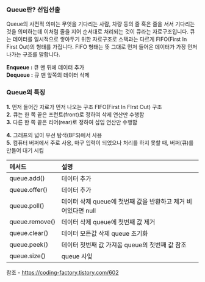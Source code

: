 ### Queue란? 선입선출
Queue의 사전적 의미는 무엇을 기다리는 사람, 차량 등의 줄 혹은 줄을 서서 기다리는 것을 의미하는데 이처럼 줄을 지어 순서대로 처리되는 것이 큐라는 자료구조입니다. 큐는 데이터를 일시적으로 쌓아두기 위한 자료구조로 스택과는 다르게 FIFO(First In First Out)의 형태를 가집니다. FIFO 형태는 뜻 그대로 먼저 들어온 데이터가 가장 먼저 나가는 구조를 말합니다.

**Enqueue :** 큐 맨 뒤에 데이터 추가  
**Dequeue :** 큐 맨 앞쪽의 데이터 삭제


### Queue의 특징

**1.** 먼저 들어간 자료가 먼저 나오는 구조 FIFO(First In FIrst Out) 구조   
**2.** 큐는 한 쪽 끝은 프런트(front)로 정하여 삭제 연산만 수행함  
**3.** 다른 한 쪽 끝은 리어(rear)로 정하여 삽입 연산만 수행함  

**4.** 그래프의 넓이 우선 탐색(BFS)에서 사용  
**5.** 컴퓨터 버퍼에서 주로 사용, 마구 입력이 되었으나 처리를 하지 못할 때, 버퍼(큐)를 만들어 대기 시킴

| 메서드         | 설명                                                             |
|:-------------- |:---------------------------------------------------------------- |
| queue.add()    | 데이터 추가                                                      |
| queue.offer()  | 데이터 추가                                                      |
| queue.poll()   | 데이터 삭제    queue에 첫번째 값을 반환하고 제거 비어있다면 null |
| queue.remove() | 데이터 삭제     queue에 첫번째 값 제거                           |
| queue.clear()  | 데이터 모든값 삭제 queue 초기화                                  |
| queue.peek()   | 데이터 첫번째 값 가져옴            queue의 첫번째 값 참조        |
| queue.size()   |  queue 사잊                                                                 |






참조 -  https://coding-factory.tistory.com/602